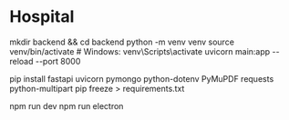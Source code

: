 # Hospital

mkdir backend && cd backend
python -m venv venv
source venv/bin/activate  # Windows: venv\Scripts\activate
uvicorn main:app --reload --port 8000

pip install fastapi uvicorn pymongo python-dotenv PyMuPDF requests python-multipart
pip freeze > requirements.txt


npm run dev
npm run electron